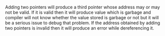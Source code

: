 Adding two pointers will produce a third pointer whose address
may or may not be valid. If it is valid then it will produce 
value which is garbage and compiler will not know whether 
the value stored is garbage or not but it will be a serious 
issue to debug that problem. If the address obtained by adding
two pointers is invalid then it will produce an error while
dereferencing it.
